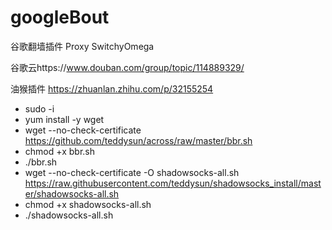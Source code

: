 # googleBout
谷歌翻墙插件 Proxy SwitchyOmega

谷歌云https://www.douban.com/group/topic/114889329/

油猴插件 https://zhuanlan.zhihu.com/p/32155254


* sudo -i
* yum install -y wget
* wget --no-check-certificate https://github.com/teddysun/across/raw/master/bbr.sh
* chmod +x bbr.sh
* ./bbr.sh
* wget --no-check-certificate -O shadowsocks-all.sh  https://raw.githubusercontent.com/teddysun/shadowsocks_install/master/shadowsocks-all.sh
* chmod +x shadowsocks-all.sh
* ./shadowsocks-all.sh
